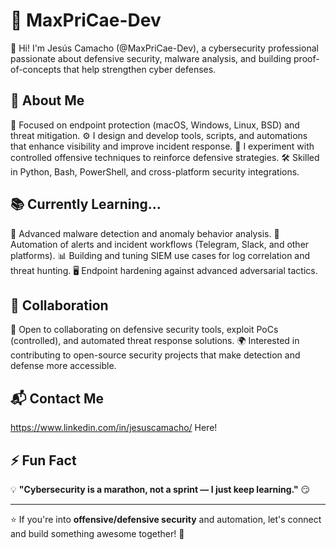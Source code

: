 # 👾 MaxPriCae-Dev 

👋 Hi! I'm Jesús Camacho (@MaxPriCae-Dev), a cybersecurity professional passionate about defensive security, malware analysis, and building proof-of-concepts that help strengthen cyber defenses.

## 🚀 About Me
🔐 Focused on endpoint protection (macOS, Windows, Linux, BSD) and threat mitigation.
⚙️ I design and develop tools, scripts, and automations that enhance visibility and improve incident response.
🧪 I experiment with controlled offensive techniques to reinforce defensive strategies.
🛠️ Skilled in Python, Bash, PowerShell, and cross-platform security integrations.

## 📚 Currently Learning...
🦠 Advanced malware detection and anomaly behavior analysis.
📡 Automation of alerts and incident workflows (Telegram, Slack, and other platforms).
📊 Building and tuning SIEM use cases for log correlation and threat hunting.
🖥️ Endpoint hardening against advanced adversarial tactics.

## 🤝 Collaboration
🤖 Open to collaborating on defensive security tools, exploit PoCs (controlled), and automated threat response solutions.
🌍 Interested in contributing to open-source security projects that make detection and defense more accessible.

## 📬 Contact Me
https://www.linkedin.com/in/jesuscamacho/ Here!

## ⚡ Fun Fact
💡 **"Cybersecurity is a marathon, not a sprint — I just keep learning."** 😏


---

⭐ If you're into **offensive/defensive security** and automation, let's connect and build something awesome together! 🚀
